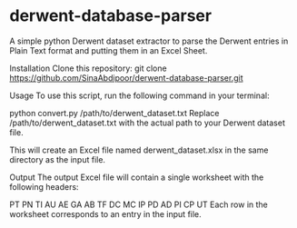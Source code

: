 # derwent-database-parser
 A simple python Derwent dataset extractor to parse the Derwent entries in Plain Text format and putting them in an Excel Sheet.

Installation
Clone this repository: git clone https://github.com/SinaAbdipoor/derwent-database-parser.git

Usage
To use this script, run the following command in your terminal:

python convert.py /path/to/derwent_dataset.txt
Replace /path/to/derwent_dataset.txt with the actual path to your Derwent dataset file.

This will create an Excel file named derwent_dataset.xlsx in the same directory as the input file.

Output
The output Excel file will contain a single worksheet with the following headers:

PT
PN
TI
AU
AE
GA
AB
TF
DC
MC
IP
PD
AD
PI
CP
UT
Each row in the worksheet corresponds to an entry in the input file.